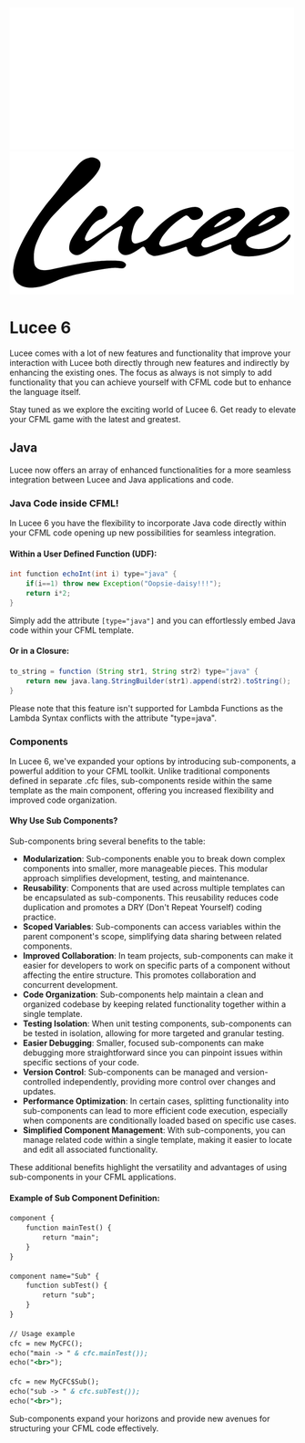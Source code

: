 ![Lucee](https://raw.githubusercontent.com/lucee/Lucee/6.0/images/lucee-white.png#gh-dark-mode-only)
![Lucee](https://raw.githubusercontent.com/lucee/Lucee/6.0/images/lucee-black.png#gh-light-mode-only)


# Lucee 6

Lucee comes with a lot of new features and functionality that improve your interaction with Lucee both directly through new features and indirectly by enhancing the existing ones. The focus as always is not simply to add functionality that you can achieve yourself with CFML code but to enhance the language itself.

Stay tuned as we explore the exciting world of Lucee 6. Get ready to elevate your CFML game with the latest and greatest.

## Java

Lucee now offers an array of enhanced functionalities for a more seamless integration between Lucee and Java applications and code.

### Java Code inside CFML!

In Lucee 6 you have the flexibility to incorporate Java code directly within your CFML code opening up new possibilities for seamless integration.

#### Within a User Defined Function (UDF):

```java
int function echoInt(int i) type="java" {
    if(i==1) throw new Exception("Oopsie-daisy!!!");
    return i*2;
}
```

Simply add the attribute `[type="java"]` and you can effortlessly embed Java code within your CFML template.

#### Or in a Closure:

```java
to_string = function (String str1, String str2) type="java" {
    return new java.lang.StringBuilder(str1).append(str2).toString();
}
```

Please note that this feature isn't supported for Lambda Functions as the Lambda Syntax conflicts with the attribute "type=java".


### Components

In Lucee 6, we've expanded your options by introducing sub-components, a powerful addition to your CFML toolkit. Unlike traditional components defined in separate .cfc files, sub-components reside within the same template as the main component, offering you increased flexibility and improved code organization.

#### Why Use Sub Components?

Sub-components bring several benefits to the table:

- **Modularization**: Sub-components enable you to break down complex components into smaller, more manageable pieces. This modular approach simplifies development, testing, and maintenance.
- **Reusability**: Components that are used across multiple templates can be encapsulated as sub-components. This reusability reduces code duplication and promotes a DRY (Don't Repeat Yourself) coding practice.
- **Scoped Variables**: Sub-components can access variables within the parent component's scope, simplifying data sharing between related components.
- **Improved Collaboration**: In team projects, sub-components can make it easier for developers to work on specific parts of a component without affecting the entire structure. This promotes collaboration and concurrent development.
- **Code Organization**: Sub-components help maintain a clean and organized codebase by keeping related functionality together within a single template.
- **Testing Isolation**: When unit testing components, sub-components can be tested in isolation, allowing for more targeted and granular testing.
- **Easier Debugging**: Smaller, focused sub-components can make debugging more straightforward since you can pinpoint issues within specific sections of your code.
- **Version Control**: Sub-components can be managed and version-controlled independently, providing more control over changes and updates.
- **Performance Optimization**: In certain cases, splitting functionality into sub-components can lead to more efficient code execution, especially when components are conditionally loaded based on specific use cases.
- **Simplified Component Management**: With sub-components, you can manage related code within a single template, making it easier to locate and edit all associated functionality.

These additional benefits highlight the versatility and advantages of using sub-components in your CFML applications.

#### Example of Sub Component Definition:

```cfml
component {
    function mainTest() {
        return "main";
    }
}

component name="Sub" {  
    function subTest() {
        return "sub";
    }
}

// Usage example
cfc = new MyCFC();
echo("main -> " & cfc.mainTest());
echo("<br>");

cfc = new MyCFC$Sub();
echo("sub -> " & cfc.subTest());
echo("<br>");
```

Sub-components expand your horizons and provide new avenues for structuring your CFML code effectively.
